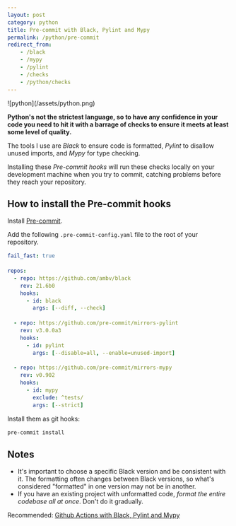 ```yaml
---
layout: post
category: python
title: Pre-commit with Black, Pylint and Mypy
permalink: /python/pre-commit
redirect_from:
    - /black
    - /mypy
    - /pylint
    - /checks
    - /python/checks
---
```

<div class="wide-logos" markdown="1">
![python](/assets/python.png)
</div>

**Python's not the strictest language, so to have any confidence in your code you
need to hit it with a barrage of checks to ensure it meets at least some level
of quality.**

The tools I use are *Black* to ensure code is formatted,
*Pylint* to disallow unused imports, and *Mypy* for type checking.

Installing these *Pre-commit hooks* will run these checks locally on your
development machine when you try to commit, catching problems before they
reach your repository.

## How to install the Pre-commit hooks

Install [Pre-commit](https://pre-commit.com).

Add the following `.pre-commit-config.yaml` file to the root of your
repository.

```yaml
fail_fast: true

repos:
  - repo: https://github.com/ambv/black
    rev: 21.6b0
    hooks:
      - id: black
        args: [--diff, --check]

  - repo: https://github.com/pre-commit/mirrors-pylint
    rev: v3.0.0a3
    hooks:
      - id: pylint
        args: [--disable=all, --enable=unused-import]

  - repo: https://github.com/pre-commit/mirrors-mypy
    rev: v0.902
    hooks:
      - id: mypy
        exclude: ^tests/
        args: [--strict]
```

Install them as git hooks:
```sh
pre-commit install
```

## Notes

- It's important to choose a specific Black version and be consistent with it.
  The formatting often changes between Black versions, so what's considered
  "formatted" in one version may not be in another.
- If you have an existing project with unformatted code, _format the entire
  codebase all at once_. Don't do it gradually.

Recommended: [Github Actions with Black, Pylint and Mypy](/python/github-actions)
